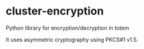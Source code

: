 # cluster-encryption
Python library for encryption/decryption in totem

It uses asymmetric cryptography using PKCS#1 v1.5.
